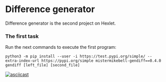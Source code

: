 # Difference generator

Difference generator is the second project on Hexlet.

### The first task
Run the next commands to execute the first program:
```
python3 -m pip install --user -i https://test.pypi.org/simple/ --extra-index-url https://pypi.org/simple mistermikebell-gendiff==0.4.0
gendiff [left_file] [second_file]
```
    
[![asciicast](https://asciinema.org/a/X0n95xX4LWnFGafnotHcQlHoF.svg)](https://asciinema.org/a/X0n95xX4LWnFGafnotHcQlHoF)

